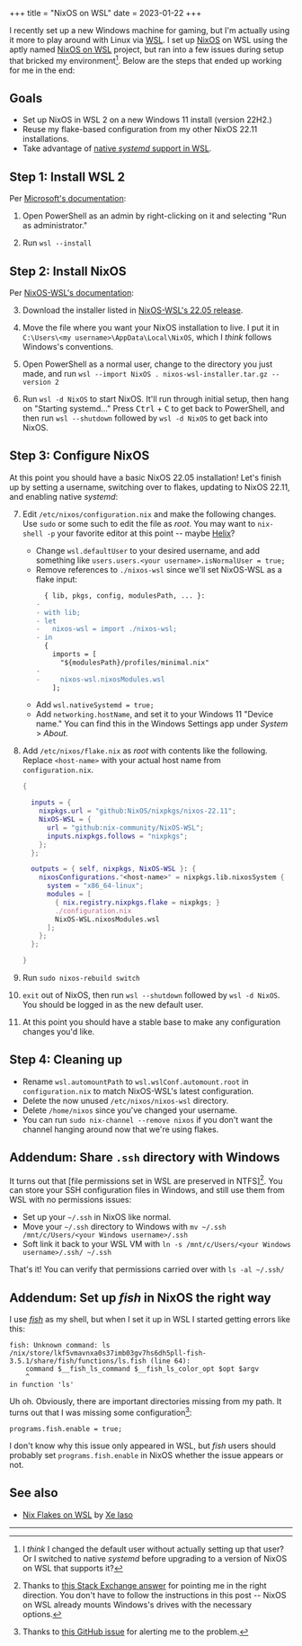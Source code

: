 +++
title = "NixOS on WSL"
date = 2023-01-22
+++

I recently set up a new Windows machine for gaming, but I'm actually using it more to play around with Linux via [WSL].
I set up [NixOS] on WSL using the aptly named [NixOS on WSL] project, but ran into a few issues during setup that
bricked my environment[^wsl-brick]. Below are the steps that ended up working for me in the end:

[WSL]: https://learn.microsoft.com/en-us/windows/wsl/about
[NixOS]: https://nixos.org/
[NixOS on WSL]: https://github.com/nix-community/NixOS-WSL

## Goals

- Set up NixOS in WSL 2 on a new Windows 11 install (version 22H2.)
- Reuse my flake-based configuration from my other NixOS 22.11 installations.
- Take advantage of [native _systemd_ support in WSL].

[native _systemd_ support in WSL]: https://devblogs.microsoft.com/commandline/systemd-support-is-now-available-in-wsl/

## Step 1: Install WSL 2

Per [Microsoft's documentation]:

 1. Open PowerShell as an admin by right-clicking on it and selecting "Run as administrator."

 2. Run `wsl --install`

[Microsoft's documentation]: https://learn.microsoft.com/en-us/windows/wsl/install#install-wsl-command

## Step 2: Install NixOS

Per [NixOS-WSL's documentation]:

 3. Download the installer listed in [NixOS-WSL's 22.05 release].

 4. Move the file where you want your NixOS installation to live. I put it in
    `C:\Users\<my username>\AppData\Local\NixOS`, which I _think_ follows Windows's conventions.

 5. Open PowerShell as a normal user, change to the directory you just made, and run
    `wsl --import NixOS . nixos-wsl-installer.tar.gz --version 2`

 6. Run `wsl -d NixOS` to start NixOS. It'll run through initial setup, then hang on "Starting systemd..." Press
    <kbd>Ctrl</kbd> + <kbd>C</kbd> to get back to PowerShell, and then run `wsl --shutdown` followed by `wsl -d NixOS`
    to get back into NixOS.

[NixOS-WSL's documentation]: https://github.com/nix-community/NixOS-WSL#quick-start
[NixOS-WSL's 22.05 release]: https://github.com/nix-community/NixOS-WSL/releases/tag/22.05-5c211b47

## Step 3: Configure NixOS

At this point you should have a basic NixOS 22.05 installation! Let's finish up by setting a username, switching over to
flakes, updating to NixOS 22.11, and enabling native _systemd_:

 7. Edit `/etc/nixos/configuration.nix` and make the following changes. Use `sudo` or some such to edit the file as
    _root_. You may want to `nix-shell -p` your favorite editor at this point -- maybe [Helix]?
    - Change `wsl.defaultUser` to your desired username, and add something like
      `users.users.<your username>.isNormalUser = true;`
    - Remove references to `./nixos-wsl` since we'll set NixOS-WSL as a flake input:
      ```diff
        { lib, pkgs, config, modulesPath, ... }:
      -
      - with lib;
      - let
      -   nixos-wsl = import ./nixos-wsl;
      - in
        {
          imports = [
            "${modulesPath}/profiles/minimal.nix"
      -
      -     nixos-wsl.nixosModules.wsl
          ];
      ```
    - Add `wsl.nativeSystemd = true;`
    - Add `networking.hostName`, and set it to your Windows 11 "Device name." You can find this in the Windows Settings
      app under _System_ > _About_.

 8. Add `/etc/nixos/flake.nix` as _root_ with contents like the following. Replace `<host-name>` with your actual host
    name from `configuration.nix`.

    ```nix
    {

      inputs = {
        nixpkgs.url = "github:NixOS/nixpkgs/nixos-22.11";
        NixOS-WSL = {
          url = "github:nix-community/NixOS-WSL";
          inputs.nixpkgs.follows = "nixpkgs";
        };
      };

      outputs = { self, nixpkgs, NixOS-WSL }: {
        nixosConfigurations."<host-name>" = nixpkgs.lib.nixosSystem {
          system = "x86_64-linux";
          modules = [
            { nix.registry.nixpkgs.flake = nixpkgs; }
            ./configuration.nix
            NixOS-WSL.nixosModules.wsl
          ];
        };
      };

    }
    ```

 9. Run `sudo nixos-rebuild switch`

10. `exit` out of NixOS, then run `wsl --shutdown` followed by `wsl -d NixOS`. You should be logged in as the new
    default user.

11. At this point you should have a stable base to make any configuration changes you'd like.

[Helix]: https://helix-editor.com/

## Step 4: Cleaning up

- Rename `wsl.automountPath` to `wsl.wslConf.automount.root` in `configuration.nix` to match NixOS-WSL's latest
  configuration.
- Delete the now unused `/etc/nixos/nixos-wsl` directory.
- Delete `/home/nixos` since you've changed your username.
- You can run `sudo nix-channel --remove nixos` if you don't want the channel hanging around now that we're using
  flakes.

## Addendum: Share `.ssh` directory with Windows

It turns out that [file permissions set in WSL are preserved in NTFS][^fs-perm-wsl-ntfs]. You can store your SSH
configuration files in Windows, and still use them from WSL with no permissions issues:

- Set up your `~/.ssh` in NixOS like normal.
- Move your `~/.ssh` directory to Windows with `mv ~/.ssh /mnt/c/Users/<your Windows username>/.ssh`
- Soft link it back to your WSL VM with `ln -s /mnt/c/Users/<your Windows username>/.ssh/ ~/.ssh`

That's it! You can verify that permissions carried over with `ls -al ~/.ssh/`

[file permissions set in WSL are preserved in NTFS]: https://learn.microsoft.com/en-us/windows/wsl/file-permissions

## Addendum: Set up _fish_ in NixOS the right way

I use [_fish_] as my shell, but when I set it up in WSL I started getting errors like this:

```
fish: Unknown command: ls
/nix/store/lkf5vmavnxa0s37imb03gv7hs6dh5pll-fish-3.5.1/share/fish/functions/ls.fish (line 64):
    command $__fish_ls_command $__fish_ls_color_opt $opt $argv
    ^
in function 'ls'
```

Uh oh. Obviously, there are important directories missing from my path. It turns out that I was missing some
configuration[^fish-path-missing]:

```
programs.fish.enable = true;
```

I don't know why this issue only appeared in WSL, but _fish_ users should probably set `programs.fish.enable` in NixOS
whether the issue appears or not.

[_fish_]: https://fishshell.com/

## See also

- [Nix Flakes on WSL](https://xeiaso.net/blog/nix-flakes-4-wsl-2022-05-01) by [Xe Iaso](https://xeiaso.net/)

* * *

[^wsl-brick]: I _think_ I changed the default user without actually setting up that user? Or I switched to native
_systemd_ before upgrading to a version of NixOS on WSL that supports it?

[^fs-perm-wsl-ntfs]: Thanks to [this Stack Exchange answer](https://superuser.com/a/1334839) for pointing me in the
right direction. You don't have to follow the instructions in this post -- NixOS on WSL already mounts Windows's drives
with the necessary options.

[^fish-path-missing]: Thanks to [this GitHub issue](https://github.com/nix-community/NixOS-WSL/issues/192) for alerting
me to the problem.
